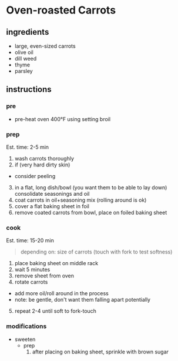 # Oven-roasted Carrots

## ingredients

* large, even-sized carrots
* olive oil
* dill weed
* thyme
* parsley 

## instructions

### pre

* pre-heat oven 400°F using setting broil

### prep

Est. time: 2-5 min

1. wash carrots thoroughly
2. if (very hard dirty skin) 
  * consider peeling
3. in a flat, long dish/bowl (you want them to be able to lay down) consolidate seasonings and oil
4. coat carrots in oil+seasoning mix (rolling around is ok)
5. cover a flat baking sheet in foil 
6. remove coated carrots from bowl, place on foiled baking sheet

### cook

Est. time: 15-20  min
> depending on: size of carrots (touch with fork to test softness)

1. place baking sheet on middle rack
2. wait 5 minutes
3. remove sheet from oven
4. rotate carrots
  * add more oil/roll around in the process
  * note: be gentle, don't want them falling apart potentially
5. repeat 2-4 until soft to fork-touch

### modifications

* sweeten
  * prep
    1. after placing on baking sheet, sprinkle with brown sugar
